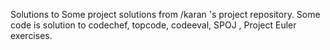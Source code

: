 Solutions to Some project solutions from /karan 's project repository. 
Some code is solution to codechef, topcode, codeeval, SPOJ , Project Euler exercises.


